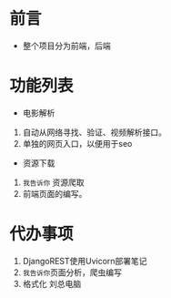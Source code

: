 # 前言
- 整个项目分为前端，后端

# 功能列表
- 电影解析
1. 自动从网络寻找、验证、视频解析接口。
2. 单独的网页入口，以便用于seo
- 资源下载
1. `我告诉你` 资源爬取
2. 前端页面的编写。


# 代办事项
1. DjangoREST使用Uvicorn部署笔记
1. `我告诉你`页面分析，爬虫编写
1. 格式化 刘总电脑
